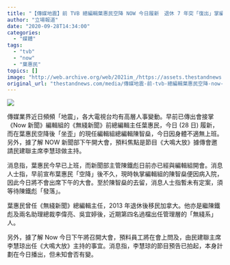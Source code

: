 ```yaml
---
title: "【傳媒地震】前 TVB 總編輯葉惠民空降 NOW 今日履新　退休 7 年突「復出」掌編輯部"
author: "立場報道"
date: "2020-09-28T14:34:00"
categories:
  - "媒體"
tags:
  - "tvb"
  - "now"
  - "葉惠民"
topics: []
image: "http://web.archive.org/web/2021im_/https://assets.thestandnews.com/media/photos/Untitled-1-01_uUZDQ_4ifa57C.png"
original_url: "thestandnews.com/media/傳媒地震-前-tvb-總編輯葉惠民空降-now-今日履新-退休-7-年突-復出-掌編輯部"
---
```

![](http://web.archive.org/web/2021im_/https://assets.thestandnews.com/media/photos/Untitled-1-01_uUZDQ_4ifa57C.png)

傳媒業界近日頻頻「地震」，各大電視台均有高層人事變動。早前已傳出會接掌《Now 新聞》編輯組的《無綫新聞》前總編輯主任葉惠民，今日 (28 日) 履新，而在葉惠民空降後「坐歪」的現任編輯組總編輯陳智燊，今日因身體不適無上班。另外，據了解 NOW 新聞部下午開大會，預料焦點是節目《大鳴大放》據傳會邀請民建聯主席李慧琼做主持。

消息指，葉惠民今早已上班，而新聞部主管陳鐵彪日前亦已經與編輯組開會。消息人士指，早前宣布葉惠民「空降」後不久，現時執掌編輯組的陳智燊便因病入院，因此今日將不會出席下午的大會。至於陳智燊的去留，消息人士指暫未有定案，須等待陳鐵彪「發落」。

葉惠民曾任《無綫新聞》總編輯主任，2013 年退休後移民加拿大。他亦是繼陳鐵彪及兩名助理總裁李偉亮、吳宜婷後，近期第四名過檔出任管理層的「無綫系」人。

另外，據了解 Now 今日下午將召開大會，預料員工將在會上問及，由民建聯主席李慧琼出任《大鳴大放》主持的事宜。消息指，李慧琼的節目預告已拍起，本身計劃在今日播出，但未知會否有變。